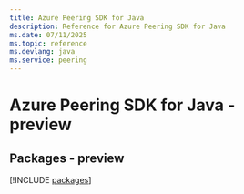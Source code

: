 ```yaml
---
title: Azure Peering SDK for Java
description: Reference for Azure Peering SDK for Java
ms.date: 07/11/2025
ms.topic: reference
ms.devlang: java
ms.service: peering
---
```

# Azure Peering SDK for Java - preview
## Packages - preview
[!INCLUDE [packages](peering-index.md)]